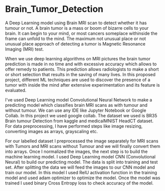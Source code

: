 # Brain_Tumor_Detection
A Deep Learning model using Brain MRI scan to detect whether it has tumour or not. A brain tumor is a mass or boom of bizarre cells to your brain. It can begin to your mind, or most cancers someplace withinside the frame can unfold to the mind. The maximum not unusual place or not unusual place approach of detecting a tumor is Magnetic Resonance Imaging (MRI) test.

When we use deep learning algorithms on MRI pictures the brain tumor prediction is made in no time and with excessive accuracy which allows to offer remedy to patients. This prediction allows radiologists to make a short or short selection that results in the saving of many lives. In this proposed project, different ML techniques are used to discover the presence of a tumor with inside the mind after extensive experimentation and its feature is evaluated.

I've used Deep Learning model Convolutional Neural Network to make a predicting model which classifies brain MRI scans as with tumour and without tumour. We can use any IDE like Jupyter Notebook or Google Collab. In this project we used google collab. The dataset we used is BR35 Brain tumour Detection from kaggle and medicalMNIST HeadCT dataset. For data preprocessing, I have performed steps like image resizing, converting images as arrays, grayscaling etc.

For our labelled dataset I preprocessed the image separately for MRI scans with Tumors and MRI scans without Tumour and we will finally convert them into arrays. Once I normalized the images, the next step is to build the machine learning model. I used Deep Learning model CNN (Convolutional Neural) to build our predicting model. The data is split into training and test set. After splitting the data we will feed the images to our CNN model and train our model. In this model I used RelU activation function in the training model and used adam optimizer to optimize the model. Once the model was trained I used binary Cross Entropy loss to check accuracy of the model.
